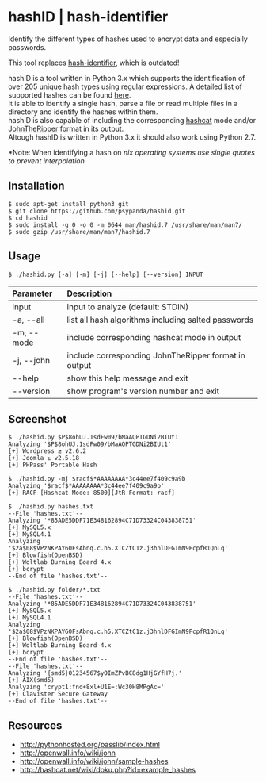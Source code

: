hashID | hash-identifier
======

Identify the different types of hashes used to encrypt data and especially passwords.

This tool replaces [hash-identifier](http://code.google.com/p/hash-identifier/ "hash-identifier"), which is outdated!
 
hashID is a tool written in Python 3.x which supports the identification of over 205 unique hash types using regular expressions.
A detailed list of supported hashes can be found [here](doc/hashinfo.xlsx).    
It is able to identify a single hash, parse a file or read multiple files in a directory and identify the hashes within them.    
hashID is also capable of including the corresponding [hashcat](https://hashcat.net/oclhashcat/ "hashcat") mode and/or [JohnTheRipper](http://www.openwall.com/john/) format in its output.    
Altough hashID is written in Python 3.x it should also work using Python 2.7. 

*Note: When identifying a hash on *nix operating systems use single quotes to prevent interpolation*

Installation
------
```console
$ sudo apt-get install python3 git
$ git clone https://github.com/psypanda/hashid.git
$ cd hashid
$ sudo install -g 0 -o 0 -m 0644 man/hashid.7 /usr/share/man/man7/
$ sudo gzip /usr/share/man/man7/hashid.7
```

Usage
------
```console
$ ./hashid.py [-a] [-m] [-j] [--help] [--version] INPUT
```

| Parameter                      | Description                                         |
| :----------------------------- | :-------------------------------------------------- |
| input                          | input to analyze (default: STDIN)                   |
| -a, --all                      | list all hash algorithms including salted passwords |
| -m, --mode                     | include corresponding hashcat mode in output        |
| -j, --john                     | include corresponding JohnTheRipper format in output|
| --help                         | show this help message and exit                     |
| --version                      | show program's version number and exit              |


Screenshot
------
```console
$ ./hashid.py $P$8ohUJ.1sdFw09/bMaAQPTGDNi2BIUt1
Analyzing '$P$8ohUJ.1sdFw09/bMaAQPTGDNi2BIUt1'
[+] Wordpress ≥ v2.6.2
[+] Joomla ≥ v2.5.18
[+] PHPass' Portable Hash

$ ./hashid.py -mj $racf$*AAAAAAAA*3c44ee7f409c9a9b
Analyzing '$racf$*AAAAAAAA*3c44ee7f409c9a9b'
[+] RACF [Hashcat Mode: 8500][JtR Format: racf]

$ ./hashid.py hashes.txt
--File 'hashes.txt'--
Analyzing '*85ADE5DDF71E348162894C71D73324C043838751'
[+] MySQL5.x
[+] MySQL4.1
Analyzing '$2a$08$VPzNKPAY60FsAbnq.c.h5.XTCZtC1z.j3hnlDFGImN9FcpfR1QnLq'
[+] Blowfish(OpenBSD)
[+] Woltlab Burning Board 4.x
[+] bcrypt
--End of file 'hashes.txt'--

$ ./hashid.py folder/*.txt
--File 'hashes.txt'--
Analyzing '*85ADE5DDF71E348162894C71D73324C043838751'
[+] MySQL5.x
[+] MySQL4.1
Analyzing '$2a$08$VPzNKPAY60FsAbnq.c.h5.XTCZtC1z.j3hnlDFGImN9FcpfR1QnLq'
[+] Blowfish(OpenBSD)
[+] Woltlab Burning Board 4.x
[+] bcrypt
--End of file 'hashes.txt'--
--File 'hashes.txt'--
Analyzing '{smd5}01234567$yOImZPvBC8dg1HjGYfH7j.'
[+] AIX(smd5)
Analyzing 'crypt1:fnd+8xl+U1E=:Wc30H8MPgAc='
[+] Clavister Secure Gateway
--End of file 'hashes.txt'--
```

Resources
------
* http://pythonhosted.org/passlib/index.html
* http://openwall.info/wiki/john
* http://openwall.info/wiki/john/sample-hashes
* http://hashcat.net/wiki/doku.php?id=example_hashes
